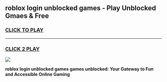 
## roblox login unblocked games - Play Unblocked Gmaes & Free
<h3>
<a href="https://news.freeplayer.one?title=roblox_login_unblocked_games&ref=16F">CLICK TO PLAY</a></h3>
<hr>

<h3>
<a href="https://news.freeplayer.one?title=roblox_login_unblocked_games&ref=16F">CLICK 2 PLAY</a>
  
</h3>

<a href="https://news.freeplayer.one?title=roblox_login_unblocked_games&ref=16F/"><img src="https://clearcache.store/games.png"></a>


**roblox login unblocked games games unblocked: Your Gateway to Fun and Accessible Online Gaming**
